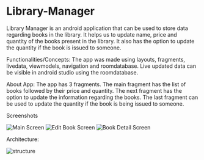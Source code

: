 # Library-Manager
Library Manager is an android application that can be used to store data regarding books in the library.
It helps us to update name, price and quantity of the books present in the library.
It also has the option to update the quantity if the book is issued to someone.

Functionalities/Concepts:
The app was made using layouts, fragments, livedata, viewmodels, navigation and roomdatabase.
Live updated data can be visible in android studio using the roomdatabase.



About App:
The app has 3 fragments.
The main fragment has the list of books followed by their price and quantity.
The next fragment has the option to update the information regarding the books.
The last fragment can be used to update the quantity if the book is being issued to someone.

Screenshots

![Main Screen](https://user-images.githubusercontent.com/88738245/148697919-0d9fac15-d30b-4144-b8f8-81f9f305f012.jpg)
![Edit Book Screen](https://user-images.githubusercontent.com/88738245/148697940-dc5c5d3a-bebb-41ac-9f40-80747bfb0d9a.jpg)
![Book Detail Screen](https://user-images.githubusercontent.com/88738245/148697952-bef942a1-c40b-4290-a9ee-d05be34babc3.jpg)


Architecture:

![structure](https://user-images.githubusercontent.com/88738245/148697997-e1a1c511-3a0f-4000-9a65-7b1990be3032.jpg)






